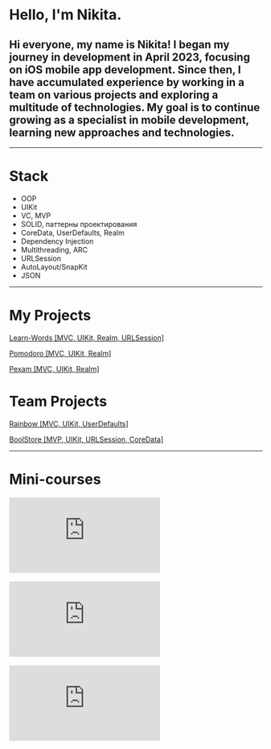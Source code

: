  # **Hello, I'm Nikita.**

## Hi everyone, my name is Nikita! I began my journey in development in April 2023, focusing on iOS mobile app development. Since then, I have accumulated experience by working in a team on various projects and exploring a multitude of technologies. My goal is to continue growing as a specialist in mobile development, learning new approaches and technologies.
****
 
 # Stack
 -   OOP
 -   UIKit
 -   VC, MVP
 -   SOLID, паттерны проектирования
 -   CoreData, UserDefaults, Realm
 -   Dependency Injection
 -   Multithreading, ARC
 -   URLSession
 -   AutoLayout/SnapKit
 -   JSON

****
# My Projects

[Learn-Words \[MVC, UIKit, Realm, URLSession\]](https://github.com/Nikita06122002/LearnWords-Nikita/)

[Pomodoro \[MVC, UIKit, Realm\]](https://github.com/Nikita06122002/Pomodoro)

[Pexam \[MVC, UIKit, Realm\]](https://github.com/Nikita06122002/Pexam)

# Team Projects

[Rainbow \[MVC, UIKit, UserDefaults\]](https://github.com/Nikita06122002/Rainbow)

[BoolStore \[MVP, UIKit, URLSession, CoreData\]](https://github.com/U-ggg/BookStore)

****
# Mini-courses

![Collection/TableView](https://github.com/Nikita06122002/Nikita06122002/blob/main/Table%3ACollectionView%20ENG.pdf)

![UIKit](https://github.com/Nikita06122002/Nikita06122002/blob/main/UIKitEng.pdf)

![SwiftBook](https://github.com/Nikita06122002/Nikita06122002/blob/main/UIKitEng.pdf)

